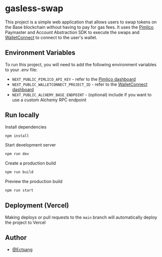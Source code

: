 # gasless-swap

This project is a simple web application that allows users to swap tokens on the Base blockchain without having to pay for gas fees. It uses the [Pimlico](https://pimlico.io/) Paymaster and Account Abstraction SDK to execute the swaps and [WalletConnect](https://reown.com/) to connect to the user's wallet.

## Environment Variables

To run this project, you will need to add the following environment variables to your .env file:

- `NEXT_PUBLIC_PIMLICO_API_KEY` - refer to the [Pimlico dashboard](https://dashboard.pimlico.io/)
- `NEXT_PUBLIC_WALLETCONNECT_PROJECT_ID` - refer to the [WalletConnect dashboard](https://cloud.reown.com/)
- `NEXT_PUBLIC_ALCHEMY_BASE_ENDPOINT` - (optional) include if you want to use a custom Alchemy RPC endpoint

## Run locally

Install dependencies

```bash
npm install
```

Start development server

```bash
npm run dev
```

Create a production build

```bash
npm run build
```

Preview the production build

```bash
npm run start
```

## Deployment (Vercel)

Making deploys or pull requests to the `main` branch will automatically deploy the project to Vercel

## Author

- [@Ectsang](https://www.github.com/Ectsang)
